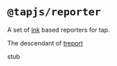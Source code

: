 # `@tapjs/reporter`

A set of [ink](https://github.com/vadimdemedes/ink) based
reporters for tap.

The descendant of [treport](http://npm.im/treport)

stub
